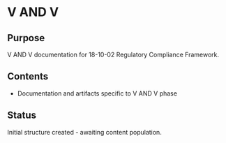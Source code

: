 # V AND V

## Purpose
V AND V documentation for 18-10-02 Regulatory Compliance Framework.

## Contents
- Documentation and artifacts specific to V AND V phase

## Status
Initial structure created - awaiting content population.
